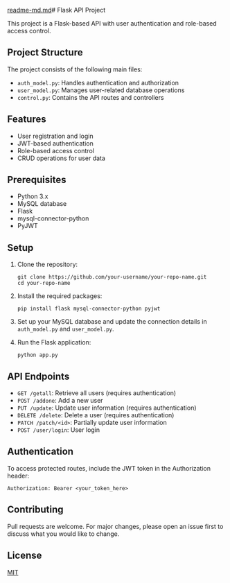 [readme-md.md](https://github.com/user-attachments/files/17055902/readme-md.md)# Flask API Project

This project is a Flask-based API with user authentication and role-based access control.

## Project Structure

The project consists of the following main files:

- `auth_model.py`: Handles authentication and authorization
- `user_model.py`: Manages user-related database operations
- `control.py`: Contains the API routes and controllers

## Features

- User registration and login
- JWT-based authentication
- Role-based access control
- CRUD operations for user data

## Prerequisites

- Python 3.x
- MySQL database
- Flask
- mysql-connector-python
- PyJWT

## Setup

1. Clone the repository:
   ```
   git clone https://github.com/your-username/your-repo-name.git
   cd your-repo-name
   ```

2. Install the required packages:
   ```
   pip install flask mysql-connector-python pyjwt
   ```

3. Set up your MySQL database and update the connection details in `auth_model.py` and `user_model.py`.

4. Run the Flask application:
   ```
   python app.py
   ```

## API Endpoints

- `GET /getall`: Retrieve all users (requires authentication)
- `POST /addone`: Add a new user
- `PUT /update`: Update user information (requires authentication)
- `DELETE /delete`: Delete a user (requires authentication)
- `PATCH /patch/<id>`: Partially update user information
- `POST /user/login`: User login

## Authentication

To access protected routes, include the JWT token in the Authorization header:

```
Authorization: Bearer <your_token_here>
```

## Contributing

Pull requests are welcome. For major changes, please open an issue first to discuss what you would like to change.

## License

[MIT](https://choosealicense.com/licenses/mit/)

